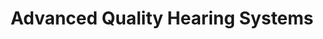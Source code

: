 ---
title: "Advanced Quality Hearing Systems"
url: /pompano-beach/advanced-quality-hearing-systems/
shop: hearing aids
---